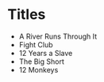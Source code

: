 # Titles
 
 - A River Runs Through It
 - Fight Club
 - 12 Years a Slave
 - The Big Short
 - 12 Monkeys
